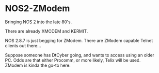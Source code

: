 # NOS2-ZModem
Bringing NOS 2 into the late 80's.

There are already XMODEM and KERMIT.

NOS 2.8.7 is just begging for ZModem.  There are ZModem capable Telnet clients out there...

Suppose someone has DtCyber going, and wants to access using an older PC.  Odds are that either Procomm, or more likely, Telix will be used.  ZModem is kinda the go-to here.

